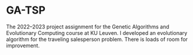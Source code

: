 # GA-TSP
The 2022–2023 project assignment for the Genetic Algorithms and Evolutionary Computing  course at KU Leuven. I developed an evolutionary algorithm for the traveling salesperson problem. There is loads of room for improvement. 
